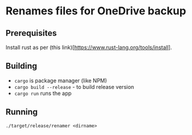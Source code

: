 # Renames files for OneDrive backup

## Prerequisites
Install rust as per (this link)[https://www.rust-lang.org/tools/install].

## Building 

* `cargo` is package manager (like NPM)
* `cargo build --release` - to build release version
* `cargo run` runs the app

## Running

`./target/release/renamer <dirname>` 
